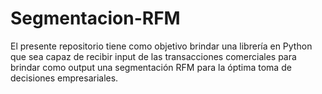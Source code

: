 # Segmentacion-RFM
El presente repositorio tiene como objetivo brindar una librería en Python que sea capaz de recibir input de las transacciones comerciales para brindar como output una segmentación RFM para la óptima toma de decisiones empresariales.
